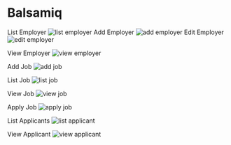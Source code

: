 # Balsamiq
List Employer
![list employer](https://user-images.githubusercontent.com/82823339/164088937-d3948de6-f596-44d6-824c-3796f7648bba.png)
Add Employer
![add employer](https://user-images.githubusercontent.com/82823339/164089008-60fb28e8-f438-4a5f-b221-5ebf34a76a21.png)
Edit Employer
![edit employer](https://user-images.githubusercontent.com/82823339/164089834-c1b75bf2-fe39-442d-8a75-2a2e924945ca.png)

View Employer
![view employer](https://user-images.githubusercontent.com/82823339/164089876-289c4a1b-eb2b-4d95-90d0-a1108d5f839a.png)

Add Job
![add job](https://user-images.githubusercontent.com/82823339/164089890-0da95141-70f2-46bf-a74b-090e8bceb4e2.png)

List Job 
![list job](https://user-images.githubusercontent.com/82823339/164089906-ccda278e-d151-416c-b1cb-7ffd05a66182.png)

View Job
![view job](https://user-images.githubusercontent.com/82823339/164089922-5b8df2b3-2723-4aa6-80b4-0ec987b03b1a.png)

Apply Job 
![apply job](https://user-images.githubusercontent.com/82823339/164090662-b40cf202-fd47-4d33-a176-996d42f3932e.png)

List Applicants
![list applicant](https://user-images.githubusercontent.com/82823339/164090675-e70dd9d5-603f-442f-ab2f-3ed347a5d371.png)

View Applicant
![view applicant](https://user-images.githubusercontent.com/82823339/164090697-c4a12f5d-cab3-455c-9ba2-6de7cb112741.png)
